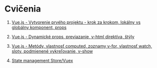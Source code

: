 # Cvičenia

1. [Vue.js - Vytvorenie prvého projektu - krok za krokom, lokálny vs globálny komponent, props](./1c/)

2. [Vue.js - Dynamické props, previazanie, v-html direktíva, štýly](./2c/)

3. [Vue.js - Metódy, vlastnosť computed, zoznamy v-for, vlastnosť watch, sloty, podmienené vykreľovanie, v-show](./3c/)

4. [State management Store/Vuex](./4c/)